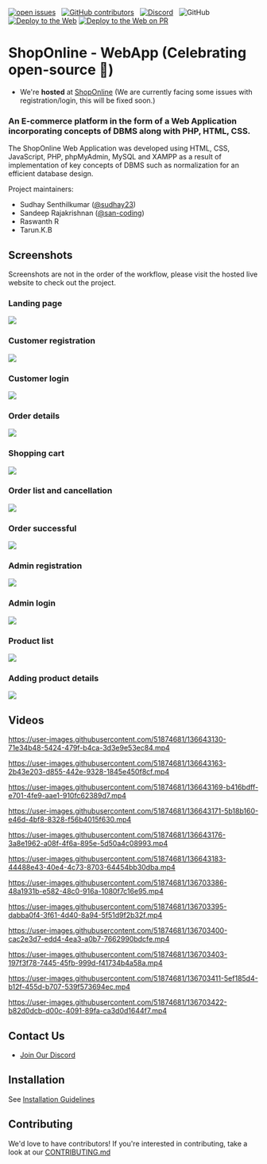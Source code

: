 [![open issues](https://img.shields.io/github/issues/sudhay23/ShopOnline-Web-App)](https://github.com/sudhay23/ShopOnline-Web-App/issues) &nbsp;
[![GitHub contributors](https://img.shields.io/github/contributors/sudhay23/ShopOnline-Web-App)](https://github.com/sudhay23/ShopOnline-Web-App/graphs/contributors) &nbsp;
[![Discord](https://img.shields.io/discord/893535629277818950?color=blueviolet&label=discord&logo=discord&logoColor=white)](https://discord.gg/yhtkaawfNq) &nbsp;
![GitHub](https://img.shields.io/github/license/sudhay23/ShopOnline-Web-App?color=9cf) &nbsp;
[![Deploy to the Web](https://github.com/sudhay23/ShopOnline-Web-App/actions/workflows/webhost.yml/badge.svg)](https://github.com/sudhay23/ShopOnline-Web-App/actions/workflows/webhost.yml)
[![Deploy to the Web on PR](https://github.com/sudhay23/ShopOnline-Web-App/actions/workflows/webhost_pr.yml/badge.svg)](https://github.com/sudhay23/ShopOnline-Web-App/actions/workflows/webhost_pr.yml)

# ShopOnline - WebApp (Celebrating open-source 🎉)



-   We're **hosted** at [ShopOnline](https://shoponline-web.000webhostapp.com/) (We are currently facing some issues with registration/login, this will be fixed soon.)

### An E-commerce platform in the form of a Web Application incorporating concepts of DBMS along with PHP, HTML, CSS.

The ShopOnline Web Application was developed using HTML, CSS, JavaScript, PHP, phpMyAdmin, MySQL and XAMPP as a result of implementation of key concepts of DBMS such as normalization for an efficient database design.

Project maintainers:

-   Sudhay Senthilkumar ([@sudhay23](https://github.com/sudhay23))
-   Sandeep Rajakrishnan ([@san-coding](https://github.com/san-coding))
-   Raswanth R
-   Tarun.K.B


## Screenshots

Screenshots are not in the order of the workflow, please visit the hosted live website to check out the project.

### Landing page
![](.github/images/00-Landing-page.png)

### Customer registration
![](.github/images/01-Customer-registration.png)

### Customer login
![](.github/images/02-Customer-login.png)

### Order details
![](.github/images/03-Order-details.png)

### Shopping cart
![](.github/images/04-Shopping-cart.png)

### Order list and cancellation
![](.github/images/05-Order-list-and-cancellation.png)

### Order successful
![](.github/images/06-Order-successful.png)

### Admin registration
![](.github/images/07-Admin-registration.png)

### Admin login
![](.github/images/08-Admin-login.png)

### Product list
![](.github/images/09-Product-list.png)

### Adding product details
![](.github/images/10-Adding-product-details.png)


## Videos

https://user-images.githubusercontent.com/51874681/136643130-71e34b48-5424-479f-b4ca-3d3e9e53ec84.mp4

https://user-images.githubusercontent.com/51874681/136643163-2b43e203-d855-442e-9328-1845e450f8cf.mp4

https://user-images.githubusercontent.com/51874681/136643169-b416bdff-e701-4fe9-aae1-910fc62389d7.mp4

https://user-images.githubusercontent.com/51874681/136643171-5b18b160-e46d-4bf8-8328-f56b4015f630.mp4

https://user-images.githubusercontent.com/51874681/136643176-3a8e1962-a08f-4f6a-895e-5d50a4c08993.mp4

https://user-images.githubusercontent.com/51874681/136643183-44488e43-40e4-4c73-8703-64454bb30dba.mp4

https://user-images.githubusercontent.com/51874681/136703386-48a1931b-e582-48c0-916a-1080f7c16e95.mp4

https://user-images.githubusercontent.com/51874681/136703395-dabba0f4-3f61-4d40-8a94-5f51d9f2b32f.mp4

https://user-images.githubusercontent.com/51874681/136703400-cac2e3d7-edd4-4ea3-a0b7-7662990bdcfe.mp4

https://user-images.githubusercontent.com/51874681/136703403-197f3f78-7445-45fb-999d-f41734b4a58a.mp4

https://user-images.githubusercontent.com/51874681/136703411-5ef185d4-b12f-455d-b707-539f573694ec.mp4

https://user-images.githubusercontent.com/51874681/136703422-b82d0dcb-d00c-4091-89fa-ca3d0d1644f7.mp4





## Contact Us

-   [Join Our Discord](https://discord.gg/yhtkaawfNq)

## Installation

See [Installation Guidelines](installation_guidelines.md)

## Contributing

We'd love to have contributors! If you're interested in contributing, take a look at our [CONTRIBUTING.md](./CONTRIBUTING.md)
